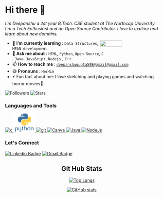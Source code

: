  # Hi there 🤗 


<p><i> I'm Deepanshu a 2st year B.Tech. CSE student at The Northcap University. I'm a Tech Enthusiast and an Open Source Contributer. I love to explore and learn about new domains.</i></p>
<img src="https://e7.pngegg.com/pngimages/506/437/png-clipart-computer-icon-playing-computer-sitting-small-young-computer-network-child-thumbnail.png" align="right" height=38% width=38%>

<ul>
<li> 🌱 <b>I’m currently learning</b> : <code>Data Structures</code>, <code>MEAN development</code></li>
<li> 💬 <b>Ask me about</b> : <code>HTML</code>, <code>Python</code>, <code>Open Source</code>, <code>C</code></li>, <code>Java</code>, <code>JavaScipt</code>, <code>Nodejs</code> , <code>C++</code></li>
<li> 📫 <b>How to reach me</b> : <code><a href="mailto:deepanshugupta598@gmail.com">deepanshugupta598@gmail@gmail.com</a></code></li>
<li> 😄 <b>Pronouns</b> : <code>He</code>/<code>Him</code></li>
<li> ⚡ Fun fact about me: I love sketching and playing games and watching horror movies👻</li></ul>

![Followers](https://img.shields.io/github/followers/Deepanshu-Gupta-112?style=plastic&color=white=FOLLOWERS)
![Stars](https://img.shields.io/github/stars/Deepanshu-Gupta-112?affiliations=OWNER&style=social)


<h3>Languages and Tools</h3>
<p align="left"><a href="https://www.cprogramming.com/" target="_blank"> <img src="https://raw.githubusercontent.com/isocpp/logos/master/cpp_logo.png" alt="c" width="40" height="40"/> </a><a href="https://www.w3schools.com/python/" target="_blank"> <img src="https://raw.githubusercontent.com/devicons/devicon/master/icons/python/python-original-wordmark.svg" alt="Python" width="70" height="60"/> </a> <a href="https://git-scm.com/" target="_blank"> <img src="https://www.vectorlogo.zone/logos/git-scm/git-scm-icon.svg" alt="git" width="40" height="40"/></a><a href="https://www.canva.com/" target="_blank"> <img src="https://www.vectorlogo.zone/logos/canva/canva-icon.svg" alt="Canva" width="40" height="40"/> </a><a href="https://www.w3schools.com/java/java_intro.asp" target="_blank"> <img src="https://www.vectorlogo.zone/logos/java/java-horizontal.svg" alt="Java" width="70" height="50"/> </a><a href="https://www.w3schools.com/nodejs/" target="_blank"> <img src="https://img.icons8.com/color/452/nodejs.png" alt="NodeJs" width="70" height="60"/> </a></p>

<h3>Let's Connect</h3>


[![Linkedin Badge](https://img.shields.io/badge/-DeepanshuGupta-blue?style=flat-square&logo=Linkedin&logoColor=white&link=https://www.linkedin.com/in/deepanshu-gupta-9822bb1a0/)](https://www.linkedin.com/in/deepanshu-gupta-9822bb1a0/)
[![Gmail Badge](https://img.shields.io/badge/-deepanshugupta598@gmail.com-c14438?style=flat-square&logo=Gmail&logoColor=white&link=mailto:deepanshugupta598@gmail.com)](mailto:deepanshugupta598@gmail.com)


<center>
<h2 align="center">Git Hub Stats</h2>
<p align="center">

[![Top Langs](https://github-readme-stats.vercel.app/api/top-langs/?username=Deepanshu-Gupta-112&layout=compact&show_icons=true&theme=radical)](https://github.com/Deepanshu-Gupta-112/github-readme-stats)

</p>

[![GitHub stats](https://github-readme-stats.vercel.app/api?username=Deepanshu-Gupta-112&show_icons=true&theme=radical)](https://github.com/Deepanshu-Gupta-112/github-readme-stats)
